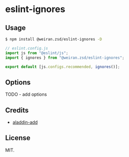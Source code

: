 # eslint-ignores

## Usage

```sh
$ npm install @weiran.zsd/eslint-ignores -D
```

```js
// eslint.config.js
import js from "@eslint/js";
import { ignores } from "@weiran.zsd/eslint-ignores";

export default [js.configs.recommended, ignores()];
```

## Options

TODO - add options


## Credits

* [aladdin-add](https://github.com/aladdin-add)

## License

MIT.
